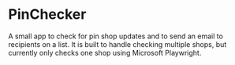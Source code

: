 # PinChecker

A small app to check for pin shop updates and to send an email to recipients on a list. It is built to handle checking multiple shops, but currently only checks one shop using Microsoft Playwright.
